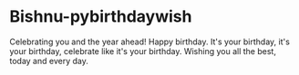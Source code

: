 # Bishnu-pybirthdaywish
Celebrating you and the year ahead! Happy birthday. It's your birthday, it's your birthday, celebrate like it's your birthday. Wishing you all the best, today and every day. 
